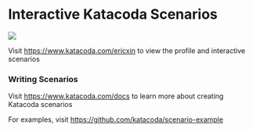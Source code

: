 # Interactive Katacoda Scenarios

[![](http://shields.katacoda.com/katacoda/ericxin/count.svg)](https://www.katacoda.com/ericxin "Get your profile on Katacoda.com")

Visit https://www.katacoda.com/ericxin to view the profile and interactive scenarios

### Writing Scenarios
Visit https://www.katacoda.com/docs to learn more about creating Katacoda scenarios

For examples, visit https://github.com/katacoda/scenario-example
